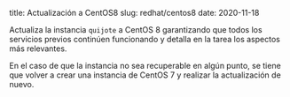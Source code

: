 title: Actualización a CentOS8
slug: redhat/centos8
date: 2020-11-18

Actualiza la instancia `quijote` a CentOS 8 garantizando que todos los
servicios previos continúen funcionando y detalla en la tarea los
aspectos más relevantes.

En el caso de que la instancia no sea recuperable en algún punto, se
tiene que volver a crear una instancia de CentOS 7 y realizar la
actualización de nuevo.
